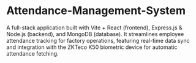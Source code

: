 # Attendance-Management-System
A full-stack application built with Vite + React (frontend), Express.js &amp; Node.js (backend), and MongoDB (database). It streamlines employee attendance tracking for factory operations, featuring real-time data sync and integration with the ZKTeco K50 biometric device for automatic attendance fetching.
